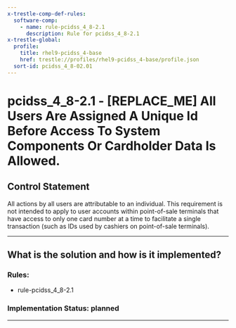```yaml
---
x-trestle-comp-def-rules:
  software-comp:
    - name: rule-pcidss_4_8-2.1
      description: Rule for pcidss_4_8-2.1
x-trestle-global:
  profile:
    title: rhel9-pcidss_4-base
    href: trestle://profiles/rhel9-pcidss_4-base/profile.json
  sort-id: pcidss_4_8-02.01
---
```


# pcidss_4_8-2.1 - \[REPLACE_ME\] All Users Are Assigned A Unique Id Before Access To System Components Or Cardholder Data Is Allowed.

## Control Statement

All actions by all users are attributable to an individual. This requirement is not
intended to apply to user accounts within point-of-sale terminals that have access to only
one card number at a time to facilitate a single transaction (such as IDs used by cashiers
on point-of-sale terminals).

______________________________________________________________________

## What is the solution and how is it implemented?

<!-- For implementation status enter one of: implemented, partial, planned, alternative, not-applicable -->

<!-- Note that the list of rules under ### Rules: is read-only and changes will not be captured after assembly to JSON -->

<!-- Add control implementation description here for control: pcidss_4_8-2.1 -->

### Rules:

  - rule-pcidss_4_8-2.1

### Implementation Status: planned

______________________________________________________________________
